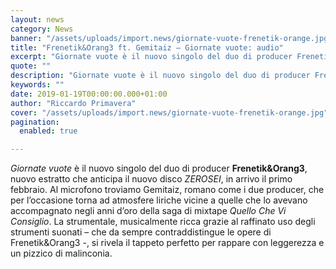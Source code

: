 ```yaml
---
layout: news
category: News
banner: "/assets/uploads/import.news/giornate-vuote-frenetik-orange.jpg"
title: "Frenetik&Orang3 ft. Gemitaiz – Giornate vuote: audio"
excerpt: "Giornate vuote è il nuovo singolo del duo di producer Frenetik&Orang3, nuovo estratto che anticipa il nuovo disco ZEROSEI, in arrivo il primo febbraio. Al microfono troviamo Gemitaiz, romano come i due producer, che per l’occasione torna ad atmosfere liriche vicine a quelle che lo avevano accompagnato negli anni d’oro della saga di mixtape Quello Che [&hellip"
quote: ""
description: "Giornate vuote è il nuovo singolo del duo di producer Frenetik&Orang3, nuovo estratto che anticipa il nuovo disco ZEROSEI, in arrivo il primo febbraio. Al microfono troviamo Gemitaiz, romano come i due producer, che per l’occasione torna ad atmosfere liriche vicine a quelle che lo avevano accompagnato negli anni d’oro della saga di mixtape Quello Che [&hellip"
keywords: ""
date: 2019-01-19T00:00:00.000+01:00
author: "Riccardo Primavera"
cover: "/assets/uploads/import.news/giornate-vuote-frenetik-orange.jpg"
pagination:
  enabled: true

---
```


_Giornate vuote_ è il nuovo singolo del duo di producer **Frenetik&Orang3**, nuovo estratto che anticipa il nuovo disco _ZEROSEI_, in arrivo il primo febbraio. Al microfono troviamo Gemitaiz, romano come i due producer, che per l’occasione torna ad atmosfere liriche vicine a quelle che lo avevano accompagnato negli anni d’oro della saga di mixtape _Quello Che Vi Consiglio_. La strumentale, musicalmente ricca grazie al raffinato uso degli strumenti suonati – che da sempre contraddistingue le opere di Frenetik&Orang3 -, si rivela il tappeto perfetto per rappare con leggerezza e un pizzico di malinconia.